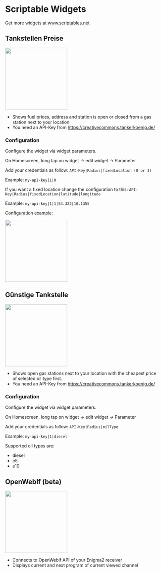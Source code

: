 
# Scriptable Widgets

  

Get more widgets at www.scriptables.net

  

## Tankstellen Preise
<img height="200px" src="https://raw.githubusercontent.com/Necriso/ScriptableWidgets/main/images/tankstellenpreise.png" />

- Shows fuel prices, address and station is open or closed from a gas station next to your location
- You need an API-Key from https://creativecommons.tankerkoenig.de/

### Configuration

Configure the widget via widget parameters.

On Homescreen, long tap on widget -> edit widget -> Parameter

Add your credentials as follow:
`API-Key|Radius|fixedLocation (0 or 1)`

Example: `my-api-key|1|0`


If you want a fixed location change the configuration to this:
`API-Key|Radius|fixedLocation|latitude|longitude`

Example: `my-api-key|1|1|54.322|10.1355`

Configuration example:

<img  height="200px" src="https://raw.githubusercontent.com/Necriso/ScriptableWidgets/main/images/tankstellenpreise-config.png"  />

## Günstige Tankstelle
<img height="200px" src="https://raw.githubusercontent.com/Necriso/ScriptableWidgets/main/images/guenstigetankstelle_dark.png" />

- Shows open gas stations next to your location with the cheapest price of selected oil type first.
- You need an API-Key from https://creativecommons.tankerkoenig.de/

### Configuration

Configure the widget via widget parameters.

On Homescreen, long tap on widget -> edit widget -> Parameter

Add your credentials as follow:
`API-Key|Radius|oilType`

Example: `my-api-key|1|diesel`

Supported oil types are:
- diesel
- e5
- e10

## OpenWebIf (beta)
  
<img  height="200px" src="https://raw.githubusercontent.com/Necriso/ScriptableWidgets/main/images/openwebif.png"  />


- Connects to OpenWebIf API of your Enigma2 receiver
- Displays current and next program of current viewed channel
